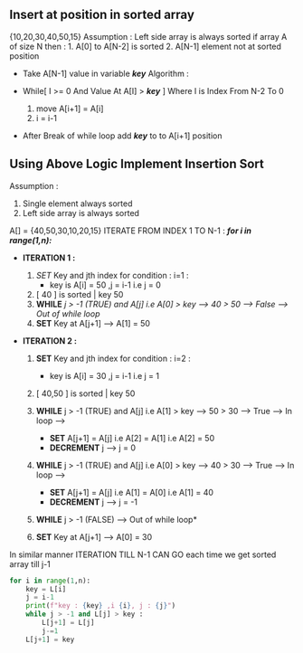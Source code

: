 ## Insert at position in sorted array
{10,20,30,40,50,15}
Assumption : Left side array is always sorted 
if array A of size N 
then :
    1. A[0] to A[N-2] is sorted
    2. A[N-1] element not at sorted position
- Take A[N-1] value in variable ***key***
Algorithm :
-  While[ I >= 0 And  Value At A[I] > ***key*** ]  Where I is Index From N-2 To 0  
    1. move  A[i+1] = A[i]
    2. i = i-1

-  After Break of while loop add ***key*** to to A[i+1] position 

## Using Above Logic Implement Insertion Sort
Assumption :
1. Single element always sorted 
2. Left side array is always sorted 

A[] = {40,50,30,10,20,15}
ITERATE FROM INDEX 1 TO N-1 : ***for i in range(1,n):***

- **ITERATION 1 :**  
    1. *SET* Key and jth index for condition : i=1  : 
        - key is A[i] = 50  ,j = i-1 i.e j = 0
    2. [ 40 ] is sorted  | key 50 
    3. **WHILE**  *j > -1 (TRUE) and A[j] i.e A[0] > key  --> 40 > 50 --> False --> Out of while loop*
    4. **SET** Key at A[j+1] --> A[1] = 50


- **ITERATION 2 :**  
    1. **SET** Key and jth index for condition : i=2  : 
        - key is A[i] = 30  ,j = i-1 i.e j = 1
    2. [ 40,50 ] is sorted  | key 50 
    3. **WHILE**  j > -1 (TRUE) and A[j] i.e A[1] > key  --> 50 > 30 --> True --> In loop --> 
        - **SET** A[j+1] =  A[j] i.e A[2] = A[1] i.e A[2] = 50
        - **DECREMENT** j  --> j = 0 
    3. **WHILE**  j > -1 (TRUE) and A[j] i.e A[0] > key  --> 40 > 30 --> True --> In loop --> 
        - **SET** A[j+1] =  A[j] i.e A[1] = A[0] i.e A[1] = 40
        - **DECREMENT** j  --> j = -1
    3. **WHILE**  j > -1 (FALSE) --> Out of while loop*

    4. **SET** Key at A[j+1]  --> A[0] =  30

In similar manner ITERATION TILL N-1 CAN GO each time we get sorted array till j-1

```py 
for i in range(1,n):
    key = L[i]
    j = i-1
    print(f"key : {key} ,i {i}, j : {j}")
    while j > -1 and L[j] > key :
        L[j+1] = L[j]
        j-=1
    L[j+1] = key
```






